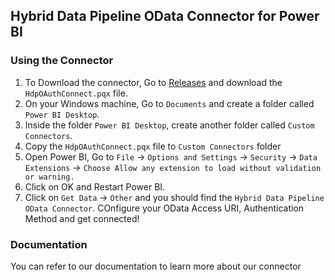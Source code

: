 ## Hybrid Data Pipeline OData Connector for Power BI

### Using the Connector

1. To Download the connector, Go to [Releases](https://github.com/progress/Hybrid-Data-Pipeline/releases) and download the `HdpOAuthConnect.pqx` file.
2. On your Windows machine, Go to `Documents` and create a folder called `Power BI Desktop`.
3. Inside the folder `Power BI Desktop`, create another folder called `Custom Connectors`.
4. Copy the `HdpOAuthConnect.pqx` file to `Custom Connectors` folder
5. Open Power BI, Go to `File` -> `Options and Settings` -> `Security` -> `Data Extensions` -> `Choose Allow any extension to load without validation or warning.`
6. Click on OK and Restart Power BI.
7. Click on `Get Data` -> `Other` and you should find the `Hybrid Data Pipeline OData Connector`. COnfigure your OData Access URI, Authentication Method and get connected!


### Documentation
You can refer to our documentation to learn more about our connector

